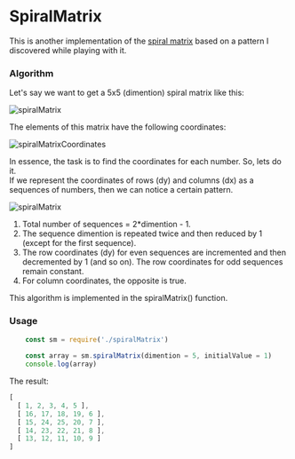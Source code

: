 # SpiralMatrix

This is another implementation of the [spiral matrix](http://rosettacode.org/wiki/Spiral_matrix) based on a pattern I discovered while playing with it.

### Algorithm
Let's say we want to get a 5x5 (dimention) spiral matrix like this:

![spiralMatrix](https://github.com/victorizbitskiy/spiralMatrix/blob/main/docs/img/spiralMatrix_5x5.svg)

The elements of this matrix have the following coordinates:

![spiralMatrixCoordinates](https://github.com/victorizbitskiy/spiralMatrix/blob/main/docs/img/spiralMatrix_5x5_coordinates.svg)

In essence, the task is to find the coordinates for each number. So, lets do it.  
If we represent the coordinates of rows (dy) and columns (dx) as a sequences of numbers, then we can notice a certain pattern.

![spiralMatrix](https://github.com/victorizbitskiy/spiralMatrix/blob/main/docs/img/spiralMatrix-5x5_table.svg)

1. Total number of sequences = 2*dimention - 1.
2. The sequence dimention is repeated twice and then reduced by 1 (except for the first sequence).
3. The row coordinates (dy) for even sequences are incremented and then decremented by 1 (and so on). The row coordinates for odd sequences remain constant.
4. For column coordinates, the opposite is true.

This algorithm is implemented in the spiralMatrix() function.

### Usage
```javascript
    const sm = require('./spiralMatrix')
    
    const array = sm.spiralMatrix(dimention = 5, initialValue = 1)
    console.log(array)
```  
The result:
```javascript
[
  [ 1, 2, 3, 4, 5 ],    
  [ 16, 17, 18, 19, 6 ],
  [ 15, 24, 25, 20, 7 ],
  [ 14, 23, 22, 21, 8 ],
  [ 13, 12, 11, 10, 9 ] 
]
```


